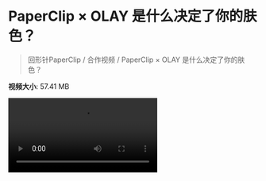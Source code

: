 # PaperClip × OLAY 是什么决定了你的肤色？

> 回形针PaperClip / 合作视频 / PaperClip × OLAY 是什么决定了你的肤色？

**视频大小**: 57.41 MB

<div class="video"><video src="https://file.hsyhx.top/video/PaperClip/合作视频/PaperClip × OLAY 是什么决定了你的肤色？.mp4" controls preload>🤔 您的浏览器不支持 video 标签</video></div>